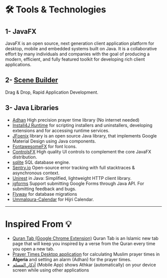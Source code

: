 # 🛠️ Tools & Technologies
## 1- JavaFX
JavaFX is an open source, next generation client application platform for desktop, mobile and embedded systems built on Java. It is a collaborative effort by many individuals and companies with the goal of producing a modern, efficient, and fully featured toolkit for developing rich client applications.

## 2- [Scene Builder](https://gluonhq.com/products/scene-builder/)
Drag & Drop, Rapid Application Development.

## 3- Java Libraries


- [Adhan](https://github.com/batoulapps/Adhan) High precision prayer time library (No internet needed)
- [Install4J Runtime](https://www.ej-technologies.com/resources/install4j/help/api/) for scripting installers and uninstallers, developing extensions and for accessing runtime services.
- [JFoenix](http://www.jfoenix.com/) library is an open source Java library, that implements Google Material Design using Java components.
- [FontawesomeFX](https://bitbucket.org/Jerady/fontawesomefx/src/master/) for font Icons.
- [ControlsFX](https://github.com/controlsfx/controlsfx) High quality UI controls to complement the core JavaFX distribution.
- [sqlite](https://www.sqlite.org/) SQL database engine.
- [Sentry.io](https://sentry.io/) Open-source error tracking with full stacktraces & asynchronous context.
- [Unirest](https://github.com/kong/unirest-java) in Java: Simplified, lightweight HTTP client library.
- [jgforms](https://github.com/stepio/jgforms) Support submitting Google Forms through Java API. For submitting feedback and bugs.
- [Flyway](https://github.com/flyway/flyway) for database migrations
- [Ummalqura-Calendar](https://github.com/msarhan/ummalqura-calendar) for Hijri Calendar.
----
# Inspired From 💡
-  [Quran Tab (Google Chrome Extension)](https://chrome.google.com/webstore/detail/quran-tab/afaihcdgkjebgabomemccdneglknjkdd) Quran Tab is an Islamic new tab page that will keep you inspired by a verse from the Quran every time you open a new tab.
-  [Prayer Times Desktop application](https://github.com/HouariZegai/PrayerTimes) for calculating Muslim prayer times in **Algeria** and setting an alarm (Adhan) for the prayer times.
-  [أذكار المسلم](https://play.google.com/store/apps/details?id=com.revanen.athkar) (Mobile App) shows Athkar (automatically) on your device screen while using other applications

